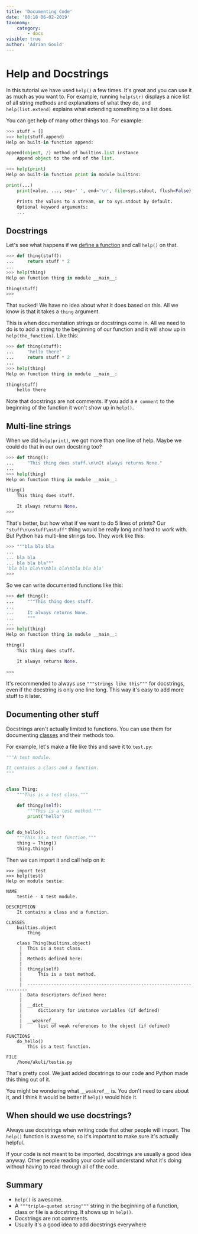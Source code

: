```yaml
---
title: 'Documenting Code'
date: '08:18 06-02-2019'
taxonomy:
    category:
        - docs
visible: true
author: 'Adrian Gould'
---
```


# Help and Docstrings

In this tutorial we have used `help()` a few times. It's great and you can use it as much as you want to. For example, running `help(str)` displays a nice list of all string methods and explanations of what they do, and `help(list.extend)` explains what extending something to a list does.

You can get help of many other things too. For example:

```python
>>> stuff = []
>>> help(stuff.append)
Help on built-in function append:

append(object, /) method of builtins.list instance
    Append object to the end of the list.

>>> help(print)
Help on built-in function print in module builtins:

print(...)
    print(value, ..., sep=' ', end='\n', file=sys.stdout, flush=False)

    Prints the values to a stream, or to sys.stdout by default.
    Optional keyword arguments:
    ...
```

## Docstrings

Let's see what happens if we [define a function](defining-functions) and call `help()` on that.

```python
>>> def thing(stuff):
...     return stuff * 2
...
>>> help(thing)
Help on function thing in module __main__:

thing(stuff)
>>>
```

That sucked! We have no idea about what it does based on this. All we know is that it takes a `thing` argument.

This is when documentation strings or docstrings come in. All we need to do is to add a string to the beginning of our function and it will show up in `help(the_function)`. Like this:

```python
>>> def thing(stuff):
...     "hello there"
...     return stuff * 2
...
>>> help(thing)
Help on function thing in module __main__:

thing(stuff)
    hello there
```

Note that docstrings are not comments. If you add a `# comment` to the beginning of the function it won't show up in `help()`.

## Multi-line strings

When we did `help(print)`, we got more than one line of help. Maybe we could do that in our own docstring too?

```python
>>> def thing():
...     "This thing does stuff.\n\nIt always returns None."
...
>>> help(thing)
Help on function thing in module __main__:

thing()
    This thing does stuff.

    It always returns None.
>>>
```

That's better, but how what if we want to do 5 lines of prints? Our `"stuff\n\nstuff\nstuff"` thing would be really long and hard to work with. But Python has multi-line strings too. They work like this:

```python
>>> """bla bla bla
...
... bla bla
... bla bla bla"""
'bla bla bla\n\nbla bla\nbla bla bla'
>>>
```

So we can write documented functions like this:

```python
>>> def thing():
...     """This thing does stuff.
...
...     It always returns None.
...     """
...
>>> help(thing)
Help on function thing in module __main__:

thing()
    This thing does stuff.

    It always returns None.

>>>
```

It's recommended to always use `"""strings like this"""` for docstrings, even if the docstring is only one line long. This way it's easy to add more stuff to it later.

## Documenting other stuff

Docstrings aren't actually limited to functions. You can use them for documenting [classes](../chapter-03/classes) and their methods too. 

For example, let's make a file like this and save it to `test.py`:

```python
"""A test module.

It contains a class and a function.
"""


class Thing:
    """This is a test class."""

    def thingy(self):
        """This is a test method."""
        print("hello")


def do_hello():
    """This is a test function."""
    thing = Thing()
    thing.thingy()
```

Then we can import it and call help on it:

[comment]: # (github screws up syntax highlighting here)

```
>>> import test
>>> help(test)
Help on module testie:

NAME
    testie - A test module.

DESCRIPTION
    It contains a class and a function.

CLASSES
    builtins.object
        Thing

    class Thing(builtins.object)
     |  This is a test class.
     |
     |  Methods defined here:
     |
     |  thingy(self)
     |      This is a test method.
     |
     |  ----------------------------------------------------------------------
     |  Data descriptors defined here:
     |
     |  __dict__
     |      dictionary for instance variables (if defined)
     |
     |  __weakref__
     |      list of weak references to the object (if defined)

FUNCTIONS
    do_hello()
        This is a test function.

FILE
    /home/akuli/testie.py
```

That's pretty cool. We just added docstrings to our code and Python made
this thing out of it.

You might be wondering what `__weakref__` is. You don't need to care about it, and I think it would be better if `help()` would hide it.

## When should we use docstrings?

Always use docstrings when writing code that other people will import. The `help()` function is awesome, so it's important to make sure it's actually helpful.

If your code is not meant to be imported, docstrings are usually a good idea anyway. Other people reading your code will understand what it's doing without having to read through all of the code.

## Summary

- `help()` is awesome.
- A `"""triple-quoted string"""` string in the beginning of a function,
  class or file is a docstring. It shows up in `help()`.
- Docstrings are not comments.
- Usually it's a good idea to add docstrings everywhere
